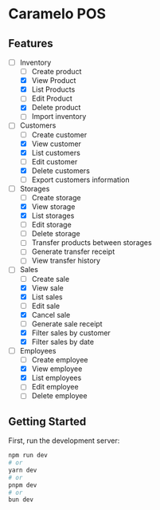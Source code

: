 # Caramelo POS

## Features

- [ ] Inventory
  - [ ] Create product
  - [x] View Product
  - [x] List Products
  - [ ] Edit Product
  - [x] Delete product
  - [ ] Import inventory
- [ ] Customers
  - [ ] Create customer
  - [x] View customer
  - [x] List customers
  - [ ] Edit customer
  - [x] Delete customers
  - [ ] Export customers information
- [ ] Storages
  - [ ] Create storage
  - [x] View storage
  - [x] List storages
  - [ ] Edit storage
  - [ ] Delete storage
  - [ ] Transfer products between storages
  - [ ] Generate transfer receipt
  - [ ] View transfer history
- [ ] Sales
  - [ ] Create sale
  - [x] View sale
  - [x] List sales
  - [ ] Edit sale
  - [x] Cancel sale
  - [ ] Generate sale receipt
  - [x] Filter sales by customer
  - [x] Filter sales by date
- [ ] Employees
  - [ ] Create employee
  - [x] View employee
  - [x] List employees
  - [ ] Edit employee
  - [ ] Delete employee

## Getting Started

First, run the development server:

```bash
npm run dev
# or
yarn dev
# or
pnpm dev
# or
bun dev
```
